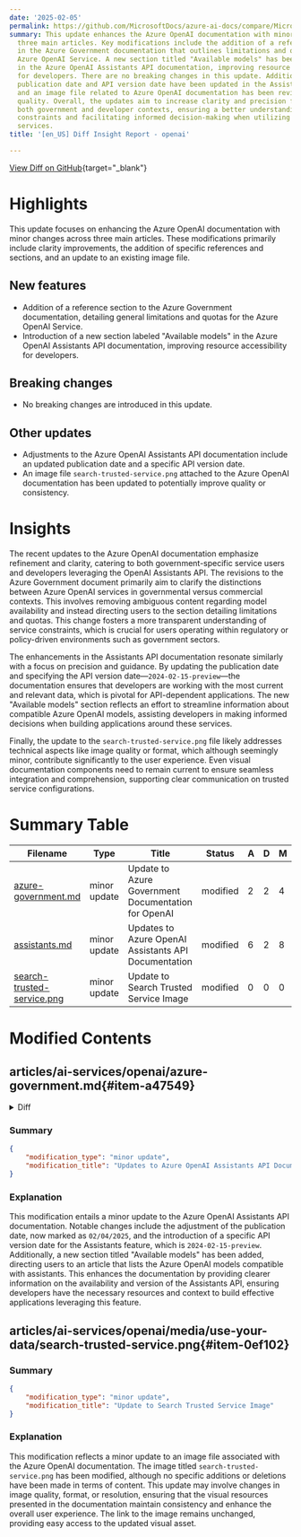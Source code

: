 ```yaml
---
date: '2025-02-05'
permalink: https://github.com/MicrosoftDocs/azure-ai-docs/compare/MicrosoftDocs:89e0bdf...MicrosoftDocs:d46a0e8
summary: This update enhances the Azure OpenAI documentation with minor changes across
  three main articles. Key modifications include the addition of a reference section
  in the Azure Government documentation that outlines limitations and quotas for the
  Azure OpenAI Service. A new section titled "Available models" has been introduced
  in the Azure OpenAI Assistants API documentation, improving resource accessibility
  for developers. There are no breaking changes in this update. Additionally, the
  publication date and API version date have been updated in the Assistants API documentation,
  and an image file related to Azure OpenAI documentation has been revised for better
  quality. Overall, the updates aim to increase clarity and precision for users in
  both government and developer contexts, ensuring a better understanding of service
  constraints and facilitating informed decision-making when utilizing Azure OpenAI
  services.
title: '[en_US] Diff Insight Report - openai'

---
```


[View Diff on GitHub](https://github.com/MicrosoftDocs/azure-ai-docs/compare/MicrosoftDocs:89e0bdf...MicrosoftDocs:d46a0e8){target="_blank"}

# Highlights
This update focuses on enhancing the Azure OpenAI documentation with minor changes across three main articles. These modifications primarily include clarity improvements, the addition of specific references and sections, and an update to an existing image file.

## New features
- Addition of a reference section to the Azure Government documentation, detailing general limitations and quotas for the Azure OpenAI Service.
- Introduction of a new section labeled "Available models" in the Azure OpenAI Assistants API documentation, improving resource accessibility for developers.

## Breaking changes
- No breaking changes are introduced in this update.

## Other updates
- Adjustments to the Azure OpenAI Assistants API documentation include an updated publication date and a specific API version date.
- An image file `search-trusted-service.png` attached to the Azure OpenAI documentation has been updated to potentially improve quality or consistency.

# Insights
The recent updates to the Azure OpenAI documentation emphasize refinement and clarity, catering to both government-specific service users and developers leveraging the OpenAI Assistants API. The revisions to the Azure Government document primarily aim to clarify the distinctions between Azure OpenAI services in governmental versus commercial contexts. This involves removing ambiguous content regarding model availability and instead directing users to the section detailing limitations and quotas. This change fosters a more transparent understanding of service constraints, which is crucial for users operating within regulatory or policy-driven environments such as government sectors.

The enhancements in the Assistants API documentation resonate similarly with a focus on precision and guidance. By updating the publication date and specifying the API version date—`2024-02-15-preview`—the documentation ensures that developers are working with the most current and relevant data, which is pivotal for API-dependent applications. The new "Available models" section reflects an effort to streamline information about compatible Azure OpenAI models, assisting developers in making informed decisions when building applications around these services.

Finally, the update to the `search-trusted-service.png` file likely addresses technical aspects like image quality or format, which although seemingly minor, contribute significantly to the user experience. Even visual documentation components need to remain current to ensure seamless integration and comprehension, supporting clear communication on trusted service configurations.

# Summary Table
|  Filename  | Type |    Title    | Status | A  | D  | M  |
|------------|------|-------------|--------|----|----|----|
| [azure-government.md](#item-a47549) | minor update | Update to Azure Government Documentation for OpenAI | modified | 2 | 2 | 4 | 
| [assistants.md](#item-eab970) | minor update | Updates to Azure OpenAI Assistants API Documentation | modified | 6 | 2 | 8 | 
| [search-trusted-service.png](#item-0ef102) | minor update | Update to Search Trusted Service Image | modified | 0 | 0 | 0 | 


# Modified Contents
## articles/ai-services/openai/azure-government.md{#item-a47549}

<details>
<summary>Diff</summary>
````diff
@@ -12,14 +12,14 @@ recommendations: false
 
 # Azure OpenAI Service and features in Azure Government
 
-This article highlights the differences when using Azure OpenAI in Azure Government as compared to the commercial cloud offering. If not specified, the Azure OpenAI model or feature should be assumed to be not available in the Azure Government environment. Learn more about the Azure OpenAI Service itself in [Azure OpenAI Service documentation](/azure/ai-services/openai/).
+This article highlights the differences when using Azure OpenAI in Azure Government as compared to the commercial cloud offering. Learn more about the Azure OpenAI Service itself in [Azure OpenAI Service documentation](/azure/ai-services/openai/).
 <br><br>
 
 ## Azure OpenAI models
 
 Learn more about the different capabilities of each model in [Azure OpenAI Service models](./concepts/models.md). For customers with [Business Continuity and Disaster Recovery (BCDR) considerations](./how-to/business-continuity-disaster-recovery.md), take careful note of the deployment types, regions, and model availability as not all model/type combinations are available in both regions. 
 
-The following sections show model availability by region and deployment type. Models and versions not listed are not currently available in Azure Government. 
+The following sections show model availability by region and deployment type. Models and versions not listed are not currently available in Azure Government. For general limits, quotas, and other details refer to [Azure OpenAI Service quotas and limits](/azure/ai-services/openai/quotas-limits/). 
 
 <br>
 
````
</details>

### Summary

```json
{
    "modification_type": "minor update",
    "modification_title": "Update to Azure Government Documentation for OpenAI"
}
```

### Explanation
This modification involves a minor update to the documentation related to the Azure OpenAI Service in the context of Azure Government. The changes include the removal of a specific phrase that indicated the assumption regarding model availability and the addition of a reference to the general limitations and quotas of the Azure OpenAI Service. The adjustments enhance clarity by streamlining the information presented to users while ensuring they have access to relevant resources on service limitations. This update maintains the document's overall focus on the distinctions between Azure OpenAI in Azure Government versus the commercial cloud offering.

## articles/ai-services/openai/concepts/assistants.md{#item-eab970}

<details>
<summary>Diff</summary>
````diff
@@ -3,7 +3,7 @@ title: Azure OpenAI Service Assistants API concepts
 titleSuffix: Azure OpenAI Service
 description: Learn about the concepts behind the Azure OpenAI Assistants API.
 ms.topic: conceptual
-ms.date: 08/21/2024
+ms.date: 02/04/2025
 ms.service: azure-ai-openai
 manager: nitinme
 author: aahill
@@ -13,7 +13,7 @@ recommendations: false
 
 # Azure OpenAI Assistants API (Preview)
 
-Assistants, a new feature of Azure OpenAI Service, is now available in public preview. Assistants API makes it easier for developers to create applications with sophisticated copilot-like experiences that can sift through data, suggest solutions, and automate tasks.
+Assistants, a feature of Azure OpenAI Service, is available in public preview starting in the `2024-02-15-preview` API version. Assistants API makes it easier for developers to create applications with sophisticated copilot-like experiences that can sift through data, suggest solutions, and automate tasks.
 
 * Assistants can call Azure OpenAI’s [models](../concepts/models.md) with specific instructions to tune their personality and capabilities.
 * Assistants can access **multiple tools in parallel**. These can be both Azure OpenAI-hosted tools like [code interpreter](../how-to/code-interpreter.md) and [file search](../how-to/file-search.md), or tools you build, host, and access through [function calling](../how-to/function-calling.md).
@@ -38,6 +38,10 @@ Assistants API is built on the same capabilities that power OpenAI’s GPT produ
 > [!IMPORTANT]
 > Retrieving untrusted data using Function calling, Code Interpreter or File Search with file input, and Assistant Threads functionalities could compromise the security of your Assistant, or the application that uses the Assistant. Learn about mitigation approaches [here](https://aka.ms/oai/assistant-rai).
 
+## Available models
+
+To see a list of Azure OpenAI models that you can use with assitants, see the [Models](./models.md#assistants-preview) article.
+
 ## Assistants playground
 
 We provide a walkthrough of the Assistants playground in our [quickstart guide](../assistants-quickstart.md). This provides a no-code environment to test out the capabilities of assistants.
````
</details>

### Summary

```json
{
    "modification_type": "minor update",
    "modification_title": "Updates to Azure OpenAI Assistants API Documentation"
}
```

### Explanation
This modification entails a minor update to the Azure OpenAI Assistants API documentation. Notable changes include the adjustment of the publication date, now marked as `02/04/2025`, and the introduction of a specific API version date for the Assistants feature, which is `2024-02-15-preview`. Additionally, a new section titled "Available models" has been added, directing users to an article that lists the Azure OpenAI models compatible with assistants. This enhances the documentation by providing clearer information on the availability and version of the Assistants API, ensuring developers have the necessary resources and context to build effective applications leveraging this feature.

## articles/ai-services/openai/media/use-your-data/search-trusted-service.png{#item-0ef102}

### Summary

```json
{
    "modification_type": "minor update",
    "modification_title": "Update to Search Trusted Service Image"
}
```

### Explanation
This modification reflects a minor update to an image file associated with the Azure OpenAI documentation. The image titled `search-trusted-service.png` has been modified, although no specific additions or deletions have been made in terms of content. This update may involve changes in image quality, format, or resolution, ensuring that the visual resources presented in the documentation maintain consistency and enhance the overall user experience. The link to the image remains unchanged, providing easy access to the updated visual asset.


